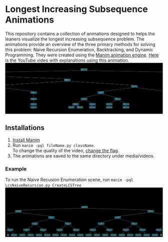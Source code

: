 # Longest Increasing Subsequence Animations
This repository contains a collection of animations designed to helps the leaners visualize the longest increasing subsequence problem. The animations provide an overview of the three primary methods for solving this problem: Naive Recursion Enumeration, Backtracking, and Dynamic Programming. They were created using the [Manim animation engine](https://www.manim.community/). [ Here](https://youtu.be/buB-VifgeNE) is the YouTube video with explanations using this animation. 
![Naive Recursion Enumeration](project/assets/backtracking.jpg)

## Installations
1. [Install Manim](https://docs.manim.community/en/stable/installation.html)
2. Run  ```manim -pql fileName.py className```. 
<br>To change the quality of the video, [change the flag](https://docs.manim.community/en/stable/tutorials/output_and_config.html#:~:text=The%20%2Dql%20flag%20(for%20low%20quality)%20has%20been%20replaced%20by%20the%20%2Dqh%20flag%2C%20for%20high%20quality.%20Manim%20will%20take%20considerably%20longer%20to%20render%20this%20file%2C%20and%20it%20will%20play%20it%20once%20it%E2%80%99s%20done%20since%20we%20are%20using%20the%20%2Dp%20flag.%20The%20output%20should%20look%20like%20this).
3. The animations are saved to the same directory under media/videos.

### Example 
To run the Naive Recusion Enumeration scene, run ```manim -pql LcsNaiveRecursion.py CreateLCSTree``` <br>
![Naive Recursion Enumeration](project/assets/animationExample.png)





